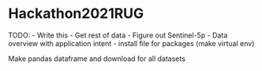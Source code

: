 # Hackathon2021RUG

TODO:
    - Write this
    - Get rest of data
    - Figure out Sentinel-5p
    - Data overview with application intent
    - install file for packages (make virtual env)



Make pandas dataframe and download for all datasets